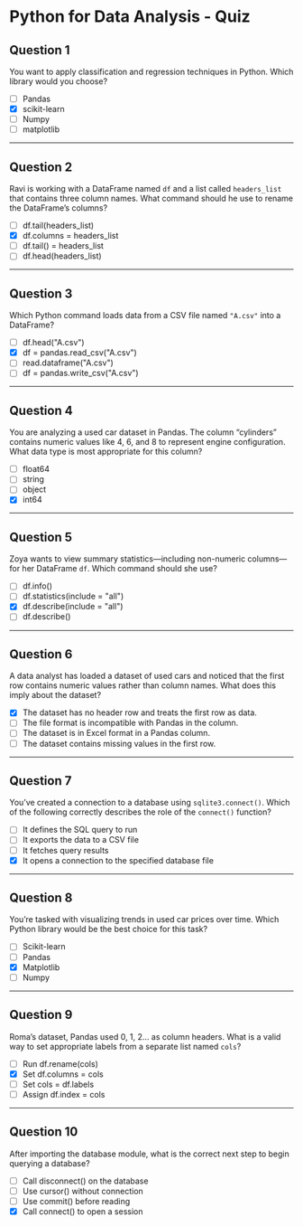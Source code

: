 # Python for Data Analysis - Quiz

## Question 1
You want to apply classification and regression techniques in Python. Which library would you choose?

- [ ] Pandas  
- [x] scikit-learn  
- [ ] Numpy  
- [ ] matplotlib  

---

## Question 2
Ravi is working with a DataFrame named `df` and a list called `headers_list` that contains three column names. What command should he use to rename the DataFrame’s columns?

- [ ] df.tail(headers_list)  
- [x] df.columns = headers_list  
- [ ] df.tail() = headers_list  
- [ ] df.head(headers_list)  

---

## Question 3
Which Python command loads data from a CSV file named `"A.csv"` into a DataFrame?

- [ ] df.head("A.csv")  
- [x] df = pandas.read_csv("A.csv")  
- [ ] read.dataframe("A.csv")  
- [ ] df = pandas.write_csv("A.csv")  

---

## Question 4
You are analyzing a used car dataset in Pandas. The column “cylinders” contains numeric values like 4, 6, and 8 to represent engine configuration. What data type is most appropriate for this column?

- [ ] float64  
- [ ] string  
- [ ] object  
- [x] int64  

---

## Question 5
Zoya wants to view summary statistics—including non-numeric columns—for her DataFrame `df`. Which command should she use?

- [ ] df.info()  
- [ ] df.statistics(include = "all")  
- [x] df.describe(include = "all")  
- [ ] df.describe()  

---

## Question 6
A data analyst has loaded a dataset of used cars and noticed that the first row contains numeric values rather than column names. What does this imply about the dataset?

- [x] The dataset has no header row and treats the first row as data.  
- [ ] The file format is incompatible with Pandas in the column.  
- [ ] The dataset is in Excel format in a Pandas column.  
- [ ] The dataset contains missing values in the first row.  

---

## Question 7
You’ve created a connection to a database using `sqlite3.connect()`. Which of the following correctly describes the role of the `connect()` function?

- [ ] It defines the SQL query to run  
- [ ] It exports the data to a CSV file  
- [ ] It fetches query results  
- [x] It opens a connection to the specified database file  

---

## Question 8
You’re tasked with visualizing trends in used car prices over time. Which Python library would be the best choice for this task?

- [ ] Scikit-learn  
- [ ] Pandas  
- [x] Matplotlib  
- [ ] Numpy  

---

## Question 9
Roma’s dataset, Pandas used 0, 1, 2… as column headers. What is a valid way to set appropriate labels from a separate list named `cols`?

- [ ] Run df.rename(cols)  
- [x] Set df.columns = cols  
- [ ] Set cols = df.labels  
- [ ] Assign df.index = cols  

---

## Question 10
After importing the database module, what is the correct next step to begin querying a database?

- [ ] Call disconnect() on the database  
- [ ] Use cursor() without connection  
- [ ] Use commit() before reading  
- [x] Call connect() to open a session  

